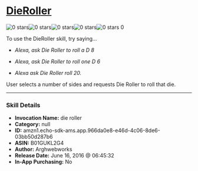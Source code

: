 # [DieRoller](http://alexa.amazon.com/#skills/amzn1.echo-sdk-ams.app.966da0e8-e46d-4c06-8de6-03bb50d287b6)
![0 stars](../../images/ic_star_border_black_18dp_1x.png)![0 stars](../../images/ic_star_border_black_18dp_1x.png)![0 stars](../../images/ic_star_border_black_18dp_1x.png)![0 stars](../../images/ic_star_border_black_18dp_1x.png)![0 stars](../../images/ic_star_border_black_18dp_1x.png) 0

To use the DieRoller skill, try saying...

* *Alexa, ask Die Roller to roll a D 8*

* *Alexa, ask Die Roller to roll one D 6*

* *Alexa ask Die Roller roll 20.*

User selects a number of sides and requests Die Roller to roll that die.

***

### Skill Details

* **Invocation Name:** die roller
* **Category:** null
* **ID:** amzn1.echo-sdk-ams.app.966da0e8-e46d-4c06-8de6-03bb50d287b6
* **ASIN:** B01GUKL2G4
* **Author:** Arghwebworks
* **Release Date:** June 16, 2016 @ 06:45:32
* **In-App Purchasing:** No

